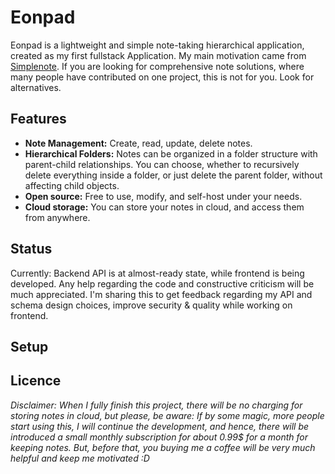 # Eonpad

Eonpad is a lightweight and simple note-taking hierarchical application, created as my first fullstack Application. My main motivation came from [Simplenote](https://simplenote.com/). If you are looking for comprehensive note solutions, where many people have contributed on one project, this is not for you. Look for alternatives.

## Features
* **Note Management:** Create, read, update, delete notes.
* **Hierarchical Folders:** Notes can be organized in a folder structure with parent-child relationships. You can choose, whether to recursively delete everything inside a folder, or just delete the parent folder, without affecting child objects.
* **Open source:** Free to use, modify, and self-host under your needs.
* **Cloud storage:** You can store your notes in cloud, and access them from anywhere.

## Status
Currently: Backend API is at almost-ready state, while frontend is being developed. Any help regarding the code and constructive criticism will be much appreciated. I'm sharing this to get feedback regarding my API and schema design choices, improve security & quality while working on frontend.

## Setup

## Licence


*Disclaimer: When I fully finish this project, there will be no charging for storing notes in cloud, but please, be aware: If by some magic, more people start using this, I will continue the development, and hence, there will be introduced a small monthly subscription for about 0.99$ for a month for keeping notes. But, before that, you buying me a coffee will be very much helpful and keep me  motivated :D*  
